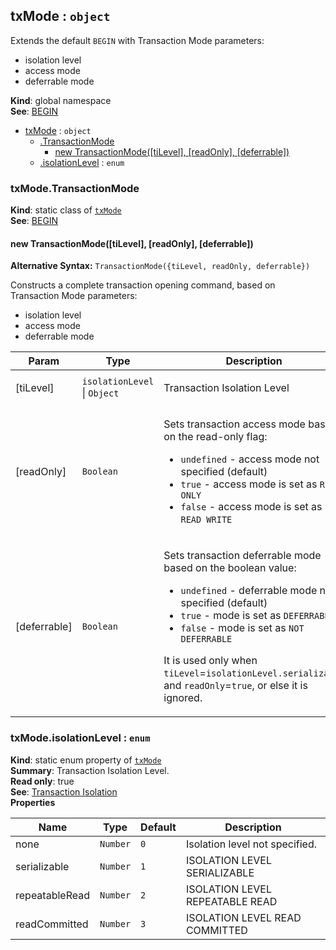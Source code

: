 <a name="txMode"></a>
## txMode : <code>object</code>
Extends the default `BEGIN` with Transaction Mode parameters: - isolation level - access mode - deferrable mode

**Kind**: global namespace  
**See**: <a href="http://www.postgresql.org/docs/9.4/static/sql-begin.html">BEGIN</a>  

* [txMode](#txMode) : <code>object</code>
    * [.TransactionMode](#txMode.TransactionMode)
        * [new TransactionMode([tiLevel], [readOnly], [deferrable])](#new_txMode.TransactionMode_new)
    * [.isolationLevel](#txMode.isolationLevel) : <code>enum</code>

<a name="txMode.TransactionMode"></a>
### txMode.TransactionMode
**Kind**: static class of <code>[txMode](#txMode)</code>  
**See**: <a href="http://www.postgresql.org/docs/9.4/static/sql-begin.html">BEGIN</a>  
<a name="new_txMode.TransactionMode_new"></a>
#### new TransactionMode([tiLevel], [readOnly], [deferrable])
**Alternative Syntax:** `TransactionMode({tiLevel, readOnly, deferrable})`Constructs a complete transaction opening command,based on Transaction Mode parameters: - isolation level - access mode - deferrable mode

<table>
  <thead>
    <tr>
      <th>Param</th><th>Type</th><th>Description</th>
    </tr>
  </thead>
  <tbody>
<tr>
    <td>[tiLevel]</td><td><code>isolationLevel</code> | <code>Object</code></td><td><p>Transaction Isolation Level</p>
</td>
    </tr><tr>
    <td>[readOnly]</td><td><code>Boolean</code></td><td><p>Sets transaction access mode based on the read-only flag:</p>
<ul>
<li><code>undefined</code> - access mode not specified (default)</li>
<li><code>true</code> - access mode is set as <code>READ ONLY</code></li>
<li><code>false</code> - access mode is set as <code>READ WRITE</code></li>
</ul>
</td>
    </tr><tr>
    <td>[deferrable]</td><td><code>Boolean</code></td><td><p>Sets transaction deferrable mode based on the boolean value:</p>
<ul>
<li><code>undefined</code> - deferrable mode not specified (default)</li>
<li><code>true</code> - mode is set as <code>DEFERRABLE</code></li>
<li><code>false</code> - mode is set as <code>NOT DEFERRABLE</code></li>
</ul>
<p>It is used only when <code>tiLevel</code>=<code>isolationLevel.serializable</code>
and <code>readOnly</code>=<code>true</code>, or else it is ignored.</p>
</td>
    </tr>  </tbody>
</table>

<a name="txMode.isolationLevel"></a>
### txMode.isolationLevel : <code>enum</code>
**Kind**: static enum property of <code>[txMode](#txMode)</code>  
**Summary**: Transaction Isolation Level.  
**Read only**: true  
**See**: <a href="http://www.postgresql.org/docs/9.4/static/transaction-iso.html">Transaction Isolation</a>  
**Properties**

<table>
  <thead>
    <tr>
      <th>Name</th><th>Type</th><th>Default</th><th>Description</th>
    </tr>
  </thead>
  <tbody>
<tr>
    <td>none</td><td><code>Number</code></td><td><code>0</code></td><td>Isolation level not specified.</td>
    </tr><tr>
    <td>serializable</td><td><code>Number</code></td><td><code>1</code></td><td>ISOLATION LEVEL SERIALIZABLE</td>
    </tr><tr>
    <td>repeatableRead</td><td><code>Number</code></td><td><code>2</code></td><td>ISOLATION LEVEL REPEATABLE READ</td>
    </tr><tr>
    <td>readCommitted</td><td><code>Number</code></td><td><code>3</code></td><td>ISOLATION LEVEL READ COMMITTED</td>
    </tr>  </tbody>
</table>

